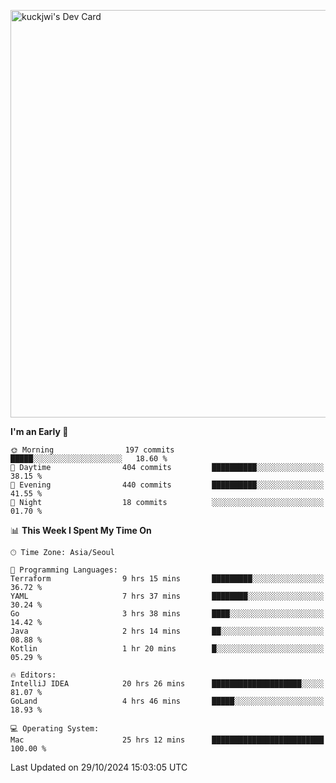 <a href="https://app.daily.dev/kuckhwancho"><img src="https://api.daily.dev/devcards/v2/efef39c8028947428b3c0b486b9cd9b6.png?r=iz2&type=wide" width="652" alt="kuckjwi's Dev Card"/></a>

<!--START_SECTION:waka-->
**I'm an Early 🐤** 

```text
🌞 Morning                197 commits         █████░░░░░░░░░░░░░░░░░░░░   18.60 % 
🌆 Daytime                404 commits         ██████████░░░░░░░░░░░░░░░   38.15 % 
🌃 Evening                440 commits         ██████████░░░░░░░░░░░░░░░   41.55 % 
🌙 Night                  18 commits          ░░░░░░░░░░░░░░░░░░░░░░░░░   01.70 % 
```


📊 **This Week I Spent My Time On** 

```text
🕑︎ Time Zone: Asia/Seoul

💬 Programming Languages: 
Terraform                9 hrs 15 mins       █████████░░░░░░░░░░░░░░░░   36.72 % 
YAML                     7 hrs 37 mins       ████████░░░░░░░░░░░░░░░░░   30.24 % 
Go                       3 hrs 38 mins       ████░░░░░░░░░░░░░░░░░░░░░   14.42 % 
Java                     2 hrs 14 mins       ██░░░░░░░░░░░░░░░░░░░░░░░   08.88 % 
Kotlin                   1 hr 20 mins        █░░░░░░░░░░░░░░░░░░░░░░░░   05.29 % 

🔥 Editors: 
IntelliJ IDEA            20 hrs 26 mins      ████████████████████░░░░░   81.07 % 
GoLand                   4 hrs 46 mins       █████░░░░░░░░░░░░░░░░░░░░   18.93 % 

💻 Operating System: 
Mac                      25 hrs 12 mins      █████████████████████████   100.00 % 
```


 Last Updated on 29/10/2024 15:03:05 UTC
<!--END_SECTION:waka-->

